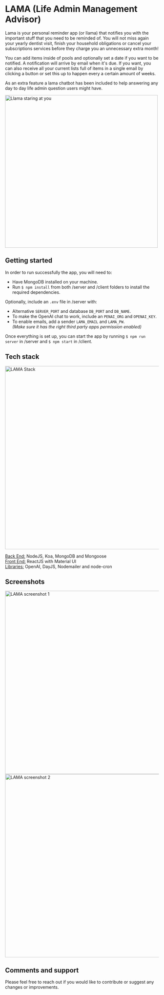 # LAMA (Life Admin Management Advisor)

Lama is your personal reminder app (or llama) that notifies you with the important stuff that you need to be reminded of. You will not miss again your yearly dentist visit, finish your household obligations or cancel your subscriptions services before they charge you an unnecessary extra month!

You can add items inside of pools and optionally set a date if you want to be notified. A notification will arrive by email when it's due. If you want, you can also receive all your current lists full of items in a single email by clicking a button or set this up to happen every a certain amount of weeks.

As an extra feature a lama chatbot has been included to help answering any day to day life admin question users might have.

<img src="https://res.cloudinary.com/dpzz6vn2w/image/upload/v1688746437/Screenshot_2023-07-07_at_18.13.46_ease3i.png" alt="Llama staring at you" width="500"/>

## Getting started

In order to run successfully the app, you will need to:
  - Have MongoDB installed on your machine.
  - Run `$ npm install` from both /server and /client folders to install the required dependencies.

Optionally, include an `.env` file in /server with:
- Alternative `SERVER_PORT` and database `DB_PORT` and `DB_NAME`.
- To make the OpenAI chat to work, include an `PENAI_ORG` and `OPENAI_KEY`.
- To enable emails, add a sender `LAMA_EMAIL` and `LAMA_PW`.  
*(Make sure it has the right third party apps permission enabled)*

Once everything is set up, you can start the app by running  `$ npm run server` in /server and `$ npm start` in /client.

## Tech stack

<img src="https://res.cloudinary.com/dpzz6vn2w/image/upload/v1688745965/Screenshot_2023-07-07_at_18.05.32_ifrcpy.png" alt="LAMA Stack" width="600"/>

<u>Back End:</u> NodeJS, Koa, MongoDB and Mongoose  
<u>Front End:</u> ReactJS with Material UI  
<u>Libraries:</u> OpenAI, DayJS, Nodemailer and node-cron

## Screenshots

<img src="https://res.cloudinary.com/dpzz6vn2w/image/upload/v1688746437/Screenshot_2023-07-07_at_18.13.46_ease3i.png" alt="LAMA screenshot 1" width="600"/>

<img src="https://res.cloudinary.com/dpzz6vn2w/image/upload/v1688746437/Screenshot_2023-07-07_at_18.13.46_ease3i.png" alt="LAMA screenshot 2" width="600"/>

## Comments and support

Please feel free to reach out if you would like to contribute or suggest any changes or improvements.
